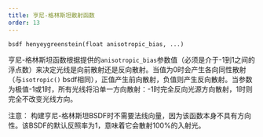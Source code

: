 ```yaml
---
title: 亨尼-格林斯坦散射函数
order: 13
---
```

`bsdf henyeygreenstein(float anisotropic_bias, ...)`

亨尼-格林斯坦函数根据提供的`anisotropic_bias`参数值（必须是介于-1到1之间的浮点数）来决定光线是向前散射还是反向散射。当值为0时会产生各向同性散射（与`isotropic()` bsdf相同），正值产生前向散射，负值则产生反向散射。当参数为极值-1或1时，所有光线将沿单一方向散射：-1时完全反向光源方向散射，1时则完全不改变光线方向。

注意：
构建亨尼-格林斯坦BSDF时不需要法线向量，因为该函数本身不具有方向性。该BSDF的默认反照率为1，意味着它会散射100%的入射光。